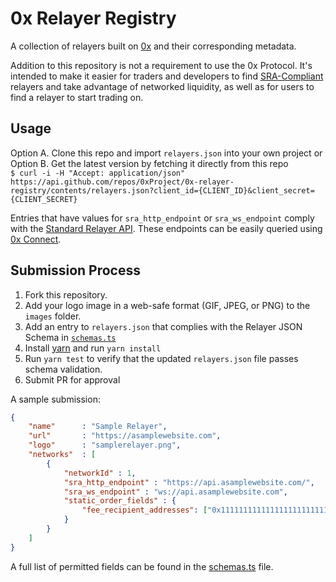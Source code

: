 # 0x Relayer Registry

A collection of relayers built on [0x](https://0xproject.com/) and their corresponding metadata.

Addition to this repository is not a requirement to use the 0x Protocol. It's intended to make it easier for traders and developers to find [SRA-Compliant](https://github.com/0xProject/standard-relayer-api/blob/master/README.md) relayers and take advantage of networked liquidity, as well as for users to find a relayer to start trading on.

## Usage

Option A. Clone this repo and import `relayers.json` into your own project or  
Option B. Get the latest version by fetching it directly from this repo   
`$ curl -i -H "Accept: application/json" https://api.github.com/repos/0xProject/0x-relayer-registry/contents/relayers.json?client_id={CLIENT_ID}&client_secret={CLIENT_SECRET}`

Entries that have values for `sra_http_endpoint` or `sra_ws_endpoint` comply with the [Standard Relayer API](https://github.com/0xProject/standard-relayer-api/blob/master/README.md). These endpoints can be easily queried using [0x Connect](https://github.com/0xProject/0x-monorepo/tree/development/packages/connect).

## Submission Process

1. Fork this repository.
2. Add your logo image in a web-safe format (GIF, JPEG, or PNG) to the `images` folder.
3. Add an entry to `relayers.json` that complies with the Relayer JSON Schema in [`schemas.ts`](./schemas.ts)
4. Install [yarn](https://yarnpkg.com) and run `yarn install`
5. Run `yarn test` to verify that the updated `relayers.json` file passes schema validation.
6. Submit PR for approval

A sample submission:

```json
{
    "name"      : "Sample Relayer",
    "url"       : "https://asamplewebsite.com",
    "logo"      : "samplerelayer.png",
    "networks"  : [
        {
            "networkId" : 1,
            "sra_http_endpoint" : "https://api.asamplewebsite.com/",
            "sra_ws_endpoint" : "ws://api.asamplewebsite.com",
            "static_order_fields" : {
                "fee_recipient_addresses": ["0x1111111111111111111111111111111111111111"]
            }
        }
    ]
}
```

A full list of permitted fields can be found in the [schemas.ts](./schemas.ts) file.
